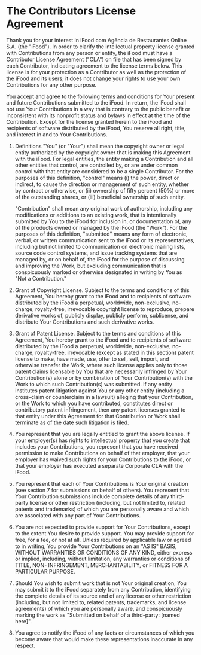 # The Contributors License Agreement

Thank you for your interest in iFood com Agência de Restaurantes
Online S.A. (the "iFood"). In order to clarify the intellectual property license
granted with Contributions from any person or entity, the iFood
must have a Contributor License Agreement ("CLA") on file that has
been signed by each Contributor, indicating agreement to the license
terms below. This license is for your protection as a Contributor as
well as the protection of the iFood and its users; it does not
change your rights to use your own Contributions for any other purpose.

You accept and agree to the following terms and conditions for Your
present and future Contributions submitted to the iFood. In
return, the iFood shall not use Your Contributions in a way that
is contrary to the public benefit or inconsistent with its nonprofit
status and bylaws in effect at the time of the Contribution. Except
for the license granted herein to the iFood and recipients of
software distributed by the iFood, You reserve all right, title,
and interest in and to Your Contributions.

1. Definitions
   "You" (or "Your") shall mean the copyright owner or legal entity
   authorized by the copyright owner that is making this Agreement
   with the iFood. For legal entities, the entity making a
   Contribution and all other entities that control, are controlled
   by, or are under common control with that entity are considered to
   be a single Contributor. For the purposes of this definition,
   "control" means (i) the power, direct or indirect, to cause the
   direction or management of such entity, whether by contract or
   otherwise, or (ii) ownership of fifty percent (50%) or more of the
   outstanding shares, or (iii) beneficial ownership of such entity.

   "Contribution" shall mean any original work of authorship,
   including any modifications or additions to an existing work, that
   is intentionally submitted by You to the iFood for inclusion
   in, or documentation of, any of the products owned or managed by
   the iFood (the "Work"). For the purposes of this definition,
   "submitted" means any form of electronic, verbal, or written
   communication sent to the iFood or its representatives,
   including but not limited to communication on electronic mailing
   lists, source code control systems, and issue tracking systems that
   are managed by, or on behalf of, the iFood for the purpose of
   discussing and improving the Work, but excluding communication that
   is conspicuously marked or otherwise designated in writing by You
   as "Not a Contribution."

2. Grant of Copyright License. Subject to the terms and conditions of
   this Agreement, You hereby grant to the iFood and to
   recipients of software distributed by the iFood a perpetual,
   worldwide, non-exclusive, no-charge, royalty-free, irrevocable
   copyright license to reproduce, prepare derivative works of,
   publicly display, publicly perform, sublicense, and distribute Your
   Contributions and such derivative works.
3. Grant of Patent License. Subject to the terms and conditions of
   this Agreement, You hereby grant to the iFood and to
   recipients of software distributed by the iFood a perpetual,
   worldwide, non-exclusive, no-charge, royalty-free, irrevocable
   (except as stated in this section) patent license to make, have
   made, use, offer to sell, sell, import, and otherwise transfer the
   Work, where such license applies only to those patent claims
   licensable by You that are necessarily infringed by Your
   Contribution(s) alone or by combination of Your Contribution(s)
   with the Work to which such Contribution(s) was submitted. If any
   entity institutes patent litigation against You or any other entity
   (including a cross-claim or counterclaim in a lawsuit) alleging
   that your Contribution, or the Work to which you have contributed,
   constitutes direct or contributory patent infringement, then any
   patent licenses granted to that entity under this Agreement for
   that Contribution or Work shall terminate as of the date such
   litigation is filed.
4. You represent that you are legally entitled to grant the above
   license. If your employer(s) has rights to intellectual property
   that you create that includes your Contributions, you represent
   that you have received permission to make Contributions on behalf
   of that employer, that your employer has waived such rights for
   your Contributions to the iFood, or that your employer has
   executed a separate Corporate CLA with the iFood.
5. You represent that each of Your Contributions is Your original
   creation (see section 7 for submissions on behalf of others). You
   represent that Your Contribution submissions include complete
   details of any third-party license or other restriction (including,
   but not limited to, related patents and trademarks) of which you
   are personally aware and which are associated with any part of Your
   Contributions.
6. You are not expected to provide support for Your Contributions,
   except to the extent You desire to provide support. You may provide
   support for free, for a fee, or not at all. Unless required by
   applicable law or agreed to in writing, You provide Your
   Contributions on an "AS IS" BASIS, WITHOUT WARRANTIES OR CONDITIONS
   OF ANY KIND, either express or implied, including, without
   limitation, any warranties or conditions of TITLE, NON-
   INFRINGEMENT, MERCHANTABILITY, or FITNESS FOR A PARTICULAR PURPOSE.
7. Should You wish to submit work that is not Your original creation,
   You may submit it to the iFood separately from any
   Contribution, identifying the complete details of its source and of
   any license or other restriction (including, but not limited to,
   related patents, trademarks, and license agreements) of which you
   are personally aware, and conspicuously marking the work as
   "Submitted on behalf of a third-party: [named here]".
8. You agree to notify the iFood of any facts or circumstances of
   which you become aware that would make these representations
   inaccurate in any respect.